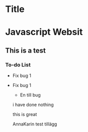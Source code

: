 # Title

# Javascript Websit

## This is a test

### To-do List


- Fix bug 1
- Fix bug 1
    - En till bug


    i have done nothing

  this is great

  AnnaKarin test tillägg
